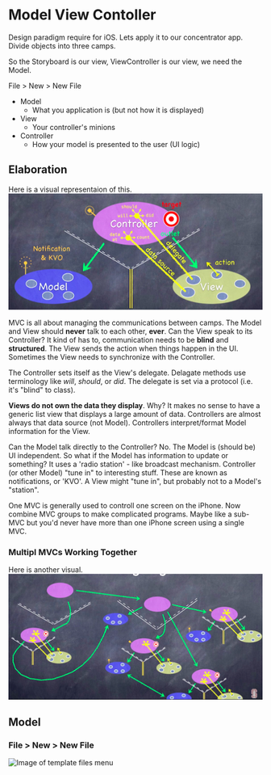 # Model View Contoller

Design paradigm require for iOS. Lets apply it to our concentrator app. Divide objects into three camps.

So the Storyboard is our view,  ViewController is our view, we need the Model.

File > New > New File

* Model
    + What you application is (but not how it is displayed)
* View
    + Your controller's minions
* Controller
    + How your model is presented to the user (UI logic)

## Elaboration

Here is a visual representaion of this.
![single mvc](https://github.com/gil-ryan/grs-ios-pub/blob/master/img/single-mvc.png)

MVC is all about managing the communications between camps. The Model and View should __never__ talk to each other, __ever__. Can the View speak to its Controller? It kind of has to, communication needs to be __blind__ and __structured__. The View sends the action when things happen in the UI. Sometimes the View needs to synchronize with the Controller.

The Controller sets itself as the View's delegate. Delagate methods use terminology like _will_, _should_, or _did_. The delegate is set via a protocol (i.e. it's "blind" to class). 

__Views do not own the data they display__. Why? It makes no sense to have a generic list view that displays a large amount of data. Controllers are almost always that data source (not Model). Controllers interpret/format Model information for the View.

Can the Model talk directly to the Controller? No. The Model is (should be) UI independent. So what if the Model has information to update or something? It uses a 'radio station' - like broadcast mechanism. Controller (or other Model) "tune in" to interesting stuff. These are known as notifications, or 'KVO'. A View might "tune in", but probably not to a Model's "station".

One MVC is generally used to controll one screen on the iPhone. Now combine MVC groups to make complicated programs. Maybe like a sub-MVC but you'd never have more than one iPhone screen using a single MVC.

### Multipl MVCs Working Together

Here is another visual.
![multiple MVC for iOS app](https://github.com/gil-ryan/grs-ios-pub/blob/master/img/multiple-mvc.png)

## Model

### File > New > New File

![Image of template files menu]()